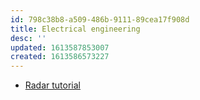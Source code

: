 ```yaml
---
id: 798c38b8-a509-486b-9111-89cea17f908d
title: Electrical engineering
desc: ''
updated: 1613587853007
created: 1613586573227
---
```


- [Radar tutorial](https://www.radartutorial.eu/html/sm03.en.html)
